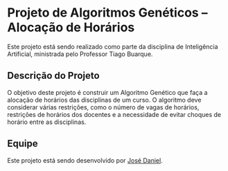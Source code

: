# Projeto de Algoritmos Genéticos – Alocação de Horários

Este projeto está sendo realizado como parte da disciplina de Inteligência Artificial, ministrada pelo Professor Tiago Buarque.

## Descrição do Projeto

O objetivo deste projeto é construir um Algoritmo Genético que faça a alocação de horários das disciplinas de um curso. O algoritmo deve considerar várias restrições, como o número de vagas de horários, restrições de horários dos docentes e a necessidade de evitar choques de horário entre as disciplinas.

## Equipe

Este projeto está sendo desenvolvido por [José Daniel](https://github.com/JoseDanielF).
